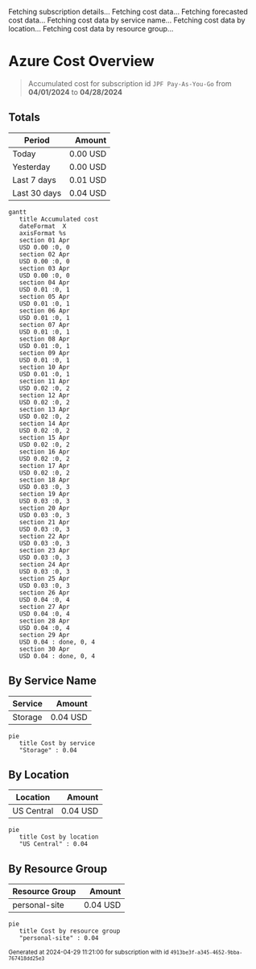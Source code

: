 Fetching subscription details...
Fetching cost data...
Fetching forecasted cost data...
Fetching cost data by service name...
Fetching cost data by location...
Fetching cost data by resource group...
# Azure Cost Overview

> Accumulated cost for subscription id `JPF Pay-As-You-Go` from **04/01/2024** to **04/28/2024**

## Totals

|Period|Amount|
|---|---:|
|Today|0.00 USD|
|Yesterday|0.00 USD|
|Last 7 days|0.01 USD|
|Last 30 days|0.04 USD|

```mermaid
gantt
   title Accumulated cost
   dateFormat  X
   axisFormat %s
   section 01 Apr
   USD 0.00 :0, 0
   section 02 Apr
   USD 0.00 :0, 0
   section 03 Apr
   USD 0.00 :0, 0
   section 04 Apr
   USD 0.01 :0, 1
   section 05 Apr
   USD 0.01 :0, 1
   section 06 Apr
   USD 0.01 :0, 1
   section 07 Apr
   USD 0.01 :0, 1
   section 08 Apr
   USD 0.01 :0, 1
   section 09 Apr
   USD 0.01 :0, 1
   section 10 Apr
   USD 0.01 :0, 1
   section 11 Apr
   USD 0.02 :0, 2
   section 12 Apr
   USD 0.02 :0, 2
   section 13 Apr
   USD 0.02 :0, 2
   section 14 Apr
   USD 0.02 :0, 2
   section 15 Apr
   USD 0.02 :0, 2
   section 16 Apr
   USD 0.02 :0, 2
   section 17 Apr
   USD 0.02 :0, 2
   section 18 Apr
   USD 0.03 :0, 3
   section 19 Apr
   USD 0.03 :0, 3
   section 20 Apr
   USD 0.03 :0, 3
   section 21 Apr
   USD 0.03 :0, 3
   section 22 Apr
   USD 0.03 :0, 3
   section 23 Apr
   USD 0.03 :0, 3
   section 24 Apr
   USD 0.03 :0, 3
   section 25 Apr
   USD 0.03 :0, 3
   section 26 Apr
   USD 0.04 :0, 4
   section 27 Apr
   USD 0.04 :0, 4
   section 28 Apr
   USD 0.04 :0, 4
   section 29 Apr
   USD 0.04 : done, 0, 4
   section 30 Apr
   USD 0.04 : done, 0, 4
```

## By Service Name

|Service|Amount|
|---|---:|
|Storage|0.04 USD|

```mermaid
pie
   title Cost by service
   "Storage" : 0.04
```

## By Location

|Location|Amount|
|---|---:|
|US Central|0.04 USD|

```mermaid
pie
   title Cost by location
   "US Central" : 0.04
```

## By Resource Group

|Resource Group|Amount|
|---|---:|
|personal-site|0.04 USD|

```mermaid
pie
   title Cost by resource group
   "personal-site" : 0.04
```

<sup>Generated at 2024-04-29 11:21:00 for subscription with id `4913be3f-a345-4652-9bba-767418dd25e3`</sup>
